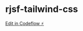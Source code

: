# rjsf-tailwind-css

[Edit in Codeflow ⚡️](https://stackblitz.com/~/github.com/moyarich/rjsf-tailwind-css)